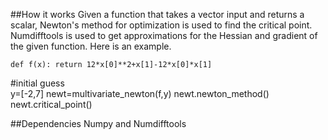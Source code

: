 ##How it works
Given a function that takes a vector input and returns a scalar, Newton's method for optimization is used to find the critical point.  Numdifftools is used to get approximations for the Hessian and gradient of the given function.  Here is an example.

  `def f(x):
    return 12*x[0]**2+x[1]-12*x[0]*x[1]`
  
  #initial guess  
  y=[-2,7]
  newt=multivariate_newton(f,y)
  newt.newton_method()
  newt.critical_point()



##Dependencies
Numpy and Numdifftools
